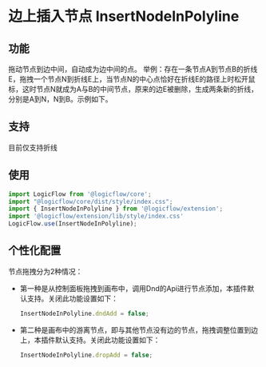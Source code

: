 # 边上插入节点 InsertNodeInPolyline
## 功能
拖动节点到边中间，自动成为边中间的点。
举例：存在一条节点A到节点B的折线E，拖拽一个节点N到折线E上，当节点N的中心点恰好在折线E的路径上时松开鼠标，这时节点N就成为A与B的中间节点，原来的边E被删除，生成两条新的折线，分别是A到N，N到B。示例如下。
<example href="/examples/#/extension/InserNodeInPolyline" :height="450" ></example>

## 支持
目前仅支持折线

## 使用
```js
import LogicFlow from '@logicflow/core';
import "@logicflow/core/dist/style/index.css";
import { InsertNodeInPolyline } from '@logicflow/extension';
import '@logicflow/extension/lib/style/index.css'
LogicFlow.use(InsertNodeInPolyline);
```
## 个性化配置
节点拖拽分为2种情况：
- 第一种是从控制面板拖拽到画布中，调用Dnd的Api进行节点添加，本插件默认支持。关闭此功能设置如下：
    ```js
    InsertNodeInPolyline.dndAdd = false;
    ```
- 第二种是画布中的游离节点，即与其他节点没有边的节点，拖拽调整位置到边上，本插件默认支持。关闭此功能设置如下：
    ```js
    InsertNodeInPolyline.dropAdd = false;
    ```
